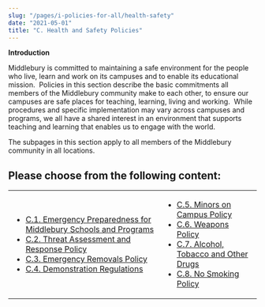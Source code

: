 ```yaml
---
slug: "/pages/i-policies-for-all/health-safety"
date: "2021-05-01"
title: "C. Health and Safety Policies"
---
```


**Introduction**

Middlebury is committed to maintaining a safe environment for the people who live, learn and work on its campuses and to enable its educational mission.  Policies in this section describe the basic commitments all members of the Middlebury community make to each other, to ensure our campuses are safe places for teaching, learning, living and working.  While procedures and specific implementation may vary across campuses and programs, we all have a shared interest in an environment that supports teaching and learning that enables us to engage with the world.

The subpages in this section apply to all members of the Middlebury community in all locations.

## Please choose from the following content:

<table>

<tbody>

<tr>

<td>

- [C.1\. Emergency Preparedness for Middlebury Schools and Programs](/pages/i-policies-for-all/health-safety/emerg-prepare)
- [C.2\. Threat Assessment and Response Policy](/pages/i-policies-for-all/health-safety/tam-policy)
- [C.3\. Emergency Removals Policy](/pages/i-policies-for-all/health-safety/emerg-removals)
- [C.4\. Demonstration Regulations](/pages/i-policies-for-all/health-safety/demonst-protests)

</td>

<td>

- [C.5\. Minors on Campus Policy](/pages/i-policies-for-all/health-safety/minors-on-campus)
- [C.6\. Weapons Policy](/pages/i-policies-for-all/health-safety/weapons)
- [C.7\. Alcohol, Tobacco and Other Drugs](/pages/i-policies-for-all/health-safety/alcohol-drugs)
- [C.8\. No Smoking Policy](/pages/i-policies-for-all/health-safety/no-smoking)

</td>

</tr>

</tbody>

</table>
